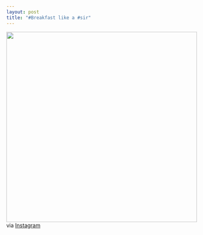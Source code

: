 ```yaml
---
layout: post
title: "#Breakfast like a #sir"
---
```


<p><img src="http://distilleryimage0.s3.amazonaws.com/172e524ee6ef11e2affb22000aa8059e_7.jpg" width="500" class="img-polaroid"/><br />
via <a href="http://instagram.com/p/bdhI8amVkc/">Instagram</a></p>

